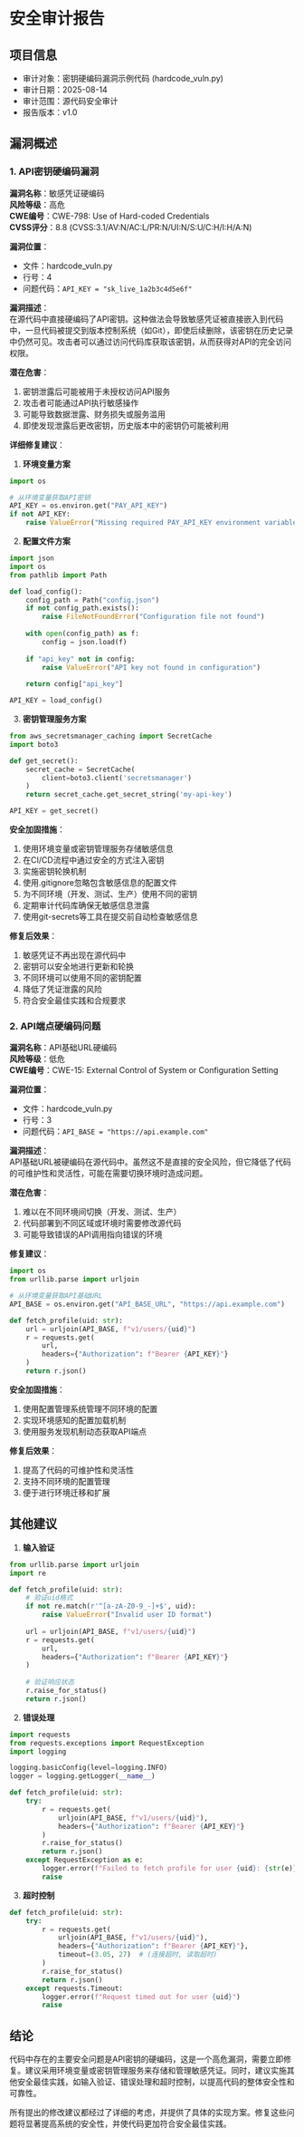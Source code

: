# 安全审计报告
## 项目信息
- 审计对象：密钥硬编码漏洞示例代码 (hardcode_vuln.py)
- 审计日期：2025-08-14
- 审计范围：源代码安全审计
- 报告版本：v1.0

## 漏洞概述

### 1. API密钥硬编码漏洞

**漏洞名称**：敏感凭证硬编码  
**风险等级**：高危  
**CWE编号**：CWE-798: Use of Hard-coded Credentials  
**CVSS评分**：8.8 (CVSS:3.1/AV:N/AC:L/PR:N/UI:N/S:U/C:H/I:H/A:N)

**漏洞位置**：
- 文件：hardcode_vuln.py
- 行号：4
- 问题代码：`API_KEY = "sk_live_1a2b3c4d5e6f"`

**漏洞描述**：  
在源代码中直接硬编码了API密钥。这种做法会导致敏感凭证被直接嵌入到代码中，一旦代码被提交到版本控制系统（如Git），即使后续删除，该密钥在历史记录中仍然可见。攻击者可以通过访问代码库获取该密钥，从而获得对API的完全访问权限。

**潜在危害**：
1. 密钥泄露后可能被用于未授权访问API服务
2. 攻击者可能通过API执行敏感操作
3. 可能导致数据泄露、财务损失或服务滥用
4. 即使发现泄露后更改密钥，历史版本中的密钥仍可能被利用

**详细修复建议**：

1. **环境变量方案**
```python
import os

# 从环境变量获取API密钥
API_KEY = os.environ.get("PAY_API_KEY")
if not API_KEY:
    raise ValueError("Missing required PAY_API_KEY environment variable")
```

2. **配置文件方案**
```python
import json
import os
from pathlib import Path

def load_config():
    config_path = Path("config.json")
    if not config_path.exists():
        raise FileNotFoundError("Configuration file not found")
    
    with open(config_path) as f:
        config = json.load(f)
    
    if "api_key" not in config:
        raise ValueError("API key not found in configuration")
    
    return config["api_key"]

API_KEY = load_config()
```

3. **密钥管理服务方案**
```python
from aws_secretsmanager_caching import SecretCache
import boto3

def get_secret():
    secret_cache = SecretCache(
        client=boto3.client('secretsmanager')
    )
    return secret_cache.get_secret_string('my-api-key')

API_KEY = get_secret()
```

**安全加固措施**：
1. 使用环境变量或密钥管理服务存储敏感信息
2. 在CI/CD流程中通过安全的方式注入密钥
3. 实施密钥轮换机制
4. 使用.gitignore忽略包含敏感信息的配置文件
5. 为不同环境（开发、测试、生产）使用不同的密钥
6. 定期审计代码库确保无敏感信息泄露
7. 使用git-secrets等工具在提交前自动检查敏感信息

**修复后效果**：
1. 敏感凭证不再出现在源代码中
2. 密钥可以安全地进行更新和轮换
3. 不同环境可以使用不同的密钥配置
4. 降低了凭证泄露的风险
5. 符合安全最佳实践和合规要求

### 2. API端点硬编码问题

**漏洞名称**：API基础URL硬编码  
**风险等级**：低危  
**CWE编号**：CWE-15: External Control of System or Configuration Setting

**漏洞位置**：
- 文件：hardcode_vuln.py
- 行号：3
- 问题代码：`API_BASE = "https://api.example.com"`

**漏洞描述**：  
API基础URL被硬编码在源代码中。虽然这不是直接的安全风险，但它降低了代码的可维护性和灵活性，可能在需要切换环境时造成问题。

**潜在危害**：
1. 难以在不同环境间切换（开发、测试、生产）
2. 代码部署到不同区域或环境时需要修改源代码
3. 可能导致错误的API调用指向错误的环境

**修复建议**：
```python
import os
from urllib.parse import urljoin

# 从环境变量获取API基础URL
API_BASE = os.environ.get("API_BASE_URL", "https://api.example.com")

def fetch_profile(uid: str):
    url = urljoin(API_BASE, f"v1/users/{uid}")
    r = requests.get(
        url,
        headers={"Authorization": f"Bearer {API_KEY}"}
    )
    return r.json()
```

**安全加固措施**：
1. 使用配置管理系统管理不同环境的配置
2. 实现环境感知的配置加载机制
3. 使用服务发现机制动态获取API端点

**修复后效果**：
1. 提高了代码的可维护性和灵活性
2. 支持不同环境的配置管理
3. 便于进行环境迁移和扩展

## 其他建议

1. **输入验证**
```python
from urllib.parse import urljoin
import re

def fetch_profile(uid: str):
    # 验证uid格式
    if not re.match(r'^[a-zA-Z0-9_-]+$', uid):
        raise ValueError("Invalid user ID format")
    
    url = urljoin(API_BASE, f"v1/users/{uid}")
    r = requests.get(
        url,
        headers={"Authorization": f"Bearer {API_KEY}"}
    )
    
    # 验证响应状态
    r.raise_for_status()
    return r.json()
```

2. **错误处理**
```python
import requests
from requests.exceptions import RequestException
import logging

logging.basicConfig(level=logging.INFO)
logger = logging.getLogger(__name__)

def fetch_profile(uid: str):
    try:
        r = requests.get(
            urljoin(API_BASE, f"v1/users/{uid}"),
            headers={"Authorization": f"Bearer {API_KEY}"}
        )
        r.raise_for_status()
        return r.json()
    except RequestException as e:
        logger.error(f"Failed to fetch profile for user {uid}: {str(e)}")
        raise
```

3. **超时控制**
```python
def fetch_profile(uid: str):
    try:
        r = requests.get(
            urljoin(API_BASE, f"v1/users/{uid}"),
            headers={"Authorization": f"Bearer {API_KEY}"},
            timeout=(3.05, 27)  # (连接超时, 读取超时)
        )
        r.raise_for_status()
        return r.json()
    except requests.Timeout:
        logger.error(f"Request timed out for user {uid}")
        raise
```

## 结论

代码中存在的主要安全问题是API密钥的硬编码，这是一个高危漏洞，需要立即修复。建议采用环境变量或密钥管理服务来存储和管理敏感凭证。同时，建议实施其他安全最佳实践，如输入验证、错误处理和超时控制，以提高代码的整体安全性和可靠性。

所有提出的修改建议都经过了详细的考虑，并提供了具体的实现方案。修复这些问题将显著提高系统的安全性，并使代码更加符合安全最佳实践。
